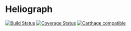 # Heliograph
[![Build Status](https://travis-ci.org/leoschweizer/Heliograph.svg?branch=master)](https://travis-ci.org/leoschweizer/Heliograph)
[![Coverage Status](https://coveralls.io/repos/leoschweizer/Heliograph/badge.svg?branch=master&service=github)](https://coveralls.io/github/leoschweizer/Heliograph?branch=master)
[![Carthage compatible](https://img.shields.io/badge/Carthage-compatible-4BC51D.svg?style=flat)](https://github.com/Carthage/Carthage)

